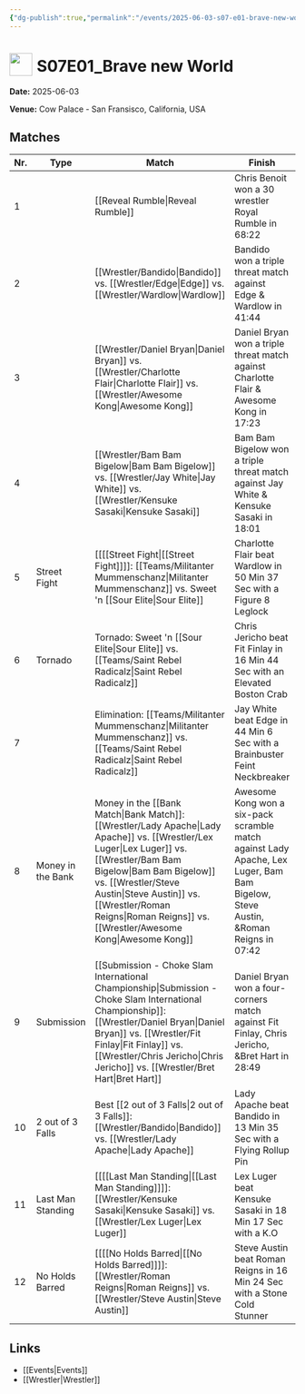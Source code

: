 ```yaml
---
{"dg-publish":true,"permalink":"/events/2025-06-03-s07-e01-brave-new-world/","title":"S07E01_Brave new World","noteIcon":"","created":"2025-08-11T09:30:59.276+02:00"}
---
```



# <img src="z_Images/ChokeSlam.png" width="40" style="vertical-align:bottom; margin-right:8px;">**S07E01_Brave new World**

**Date:** 2025-06-03

**Venue:** Cow Palace - San Fransisco, California, USA

## Matches

| Nr. | Type | Match | Finish | Time | Rating | Score |
|-----|------|-------|--------|------|--------|-------|
| 1 |  | [[Reveal Rumble\|Reveal Rumble]] | Chris Benoit won a 30 wrestler Royal Rumble in  68:22 | 68:22 | ★★★★★ | 100 |
| 2 |  | [[Wrestler/Bandido\|Bandido]] vs. [[Wrestler/Edge\|Edge]] vs. [[Wrestler/Wardlow\|Wardlow]] | Bandido won a triple threat match against Edge & Wardlow in  41:44 | 41:44 | ★★★★★ | 100 |
| 3 |  | [[Wrestler/Daniel Bryan\|Daniel Bryan]] vs. [[Wrestler/Charlotte Flair\|Charlotte Flair]] vs. [[Wrestler/Awesome Kong\|Awesome Kong]] | Daniel Bryan won a triple threat match against Charlotte Flair & Awesome Kong in  17:23 | 17:23 | ★★★1/4 | 74 |
| 4 |  | [[Wrestler/Bam Bam Bigelow\|Bam Bam Bigelow]] vs. [[Wrestler/Jay White\|Jay White]] vs. [[Wrestler/Kensuke Sasaki\|Kensuke Sasaki]] | Bam Bam Bigelow won a triple threat match against Jay White & Kensuke Sasaki in  18:01 | 18:01 | ★★★3/4 | 83 |
| 5 | Street Fight | [[[[Street Fight\|[[Street Fight]]]]: [[Teams/Militanter Mummenschanz\|Militanter Mummenschanz]] vs. Sweet 'n [[Sour Elite\|Sour Elite]] | Charlotte Flair beat Wardlow in 50 Min 37 Sec with a Figure 8 Leglock | 50:37 | ★★★★3/4 | 98 |
| 6 | Tornado | Tornado: Sweet 'n [[Sour Elite\|Sour Elite]] vs. [[Teams/Saint Rebel Radicalz\|Saint Rebel Radicalz]] | Chris Jericho beat Fit Finlay in 16 Min 44 Sec with an Elevated Boston Crab | 16:44 | ★★★★ | 85 |
| 7 |  | Elimination: [[Teams/Militanter Mummenschanz\|Militanter Mummenschanz]] vs. [[Teams/Saint Rebel Radicalz\|Saint Rebel Radicalz]] | Jay White beat Edge in 44 Min 6 Sec with a Brainbuster Feint Neckbreaker | 44:06 | ★★★★3/4 | 99 |
| 8 | Money in the Bank | Money in the [[Bank Match\|Bank Match]]: [[Wrestler/Lady Apache\|Lady Apache]] vs. [[Wrestler/Lex Luger\|Lex Luger]] vs. [[Wrestler/Bam Bam Bigelow\|Bam Bam Bigelow]] vs. [[Wrestler/Steve Austin\|Steve Austin]] vs. [[Wrestler/Roman Reigns\|Roman Reigns]] vs. [[Wrestler/Awesome Kong\|Awesome Kong]] | Awesome Kong won a six-pack scramble match against Lady Apache, Lex Luger, Bam Bam Bigelow, Steve Austin, &Roman Reigns in  07:42 | 7:42 | ★★★1/4 | 72 |
| 9 | Submission | [[Submission - Choke Slam International Championship\|Submission - Choke Slam International Championship]]: [[Wrestler/Daniel Bryan\|Daniel Bryan]] vs. [[Wrestler/Fit Finlay\|Fit Finlay]] vs. [[Wrestler/Chris Jericho\|Chris Jericho]] vs. [[Wrestler/Bret Hart\|Bret Hart]] | Daniel Bryan won a four-corners match against Fit Finlay, Chris Jericho, &Bret Hart in  28:49 | 28:49 | ★★★★1/2 | 95 |
| 10 | 2 out of 3 Falls | Best [[2 out of 3 Falls\|2 out of 3 Falls]]: [[Wrestler/Bandido\|Bandido]] vs. [[Wrestler/Lady Apache\|Lady Apache]] | Lady Apache beat Bandido in 13 Min 35 Sec with a Flying Rollup Pin | 46:46 | ★★★1/2 | 77 |
| 11 | Last Man Standing | [[[[Last Man Standing\|[[Last Man Standing]]]]: [[Wrestler/Kensuke Sasaki\|Kensuke Sasaki]] vs. [[Wrestler/Lex Luger\|Lex Luger]] | Lex Luger beat Kensuke Sasaki in 18 Min 17 Sec with a K.O | 18:17 | ★★★★1/4 | 90 |
| 12 | No Holds Barred | [[[[No Holds Barred\|[[No Holds Barred]]]]: [[Wrestler/Roman Reigns\|Roman Reigns]] vs. [[Wrestler/Steve Austin\|Steve Austin]] | Steve Austin beat Roman Reigns in 16 Min 24 Sec with a Stone Cold Stunner | 16:24 | ★★★★1/2 | 94 |

## Links
- [[Events\|Events]]
- [[Wrestler\|Wrestler]]

